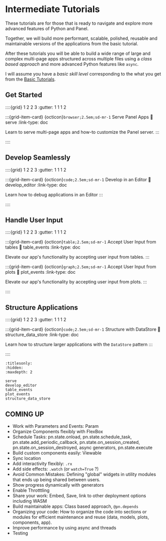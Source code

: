 # Intermediate Tutorials

These tutorials are for those that is ready to navigate and explore more advanced features of Python and Panel.

Together, we will build more performant, scalable, polished, reusable and maintainable versions of the applications from the basic tutorial.

After these tutorials you will be able to build a wide range of large and complex multi-page apps structured across multiple files using a *class based approach* and more advanced Python features like `async`.

I will assume you have a *basic skill level* corresponding to the what you get from the [Basic Tutorials](../basic/index.md).

## Get Started

::::{grid} 1 2 2 3
:gutter: 1 1 1 2

:::{grid-item-card} {octicon}`browser;2.5em;sd-mr-1` Serve Panel Apps
:link: serve
:link-type: doc

Learn to serve multi-page apps and how-to customize the Panel server.
:::

::::

## Develop Seamlessly

::::{grid} 1 2 2 3
:gutter: 1 1 1 2

:::{grid-item-card} {octicon}`code;2.5em;sd-mr-1` Develop in an Editor
:link: develop_editor
:link-type: doc

Learn how to debug applications in an Editor
:::

::::

## Handle User Input

::::{grid} 1 2 2 3
:gutter: 1 1 1 2

:::{grid-item-card} {octicon}`table;2.5em;sd-mr-1` Accept User Input from tables
:link: table_events
:link-type: doc

Elevate our app's functionality by accepting user input from tables.
:::

:::{grid-item-card} {octicon}`graph;2.5em;sd-mr-1` Accept User Input from plots
:link: plot_events
:link-type: doc

Elevate our app's functionality by accepting user input from plots.
:::

::::

## Structure Applications

::::{grid} 1 2 2 3
:gutter: 1 1 1 2

:::{grid-item-card} {octicon}`code;2.5em;sd-mr-1` Structure with DataStore
:link: structure_data_store
:link-type: doc

Learn how to structure larger applications with the `DataStore` pattern
:::

::::

```{toctree}
:titlesonly:
:hidden:
:maxdepth: 2

serve
develop_editor
table_events
plot_events
structure_data_store
```

## COMING UP

- Work with Parameters and Events: Param
- Organize Components flexibly with FlexBox
- Schedule Tasks: pn.state.onload, pn.state.schedule_task, pn.state.add_periodic_callback, pn.state.on_session_created, pn.state.on_session_destroyed, async generators, pn.state.execute
- Build custom components easily: Viewable
- Sync location
- Add interactivity flexibly: `.rx`
- Add side effects: `.watch` (or `watch=True` ?)
- Avoid Common Mistakes: Defining "global" widgets in utility modules that ends up being shared between users.
- Show progress dynamically with generators
- Enable Throtttling
- Share your work: Embed, Save, link to other deployment options including WASM
- Build maintainable apps: Class based approach, `@pn.depends`
- Organizing your code: How to organize the code into sections or modules for efficient maintenance and reuse (data, models, plots, components, app).
- Improve performance by using async and threads
- Testing
